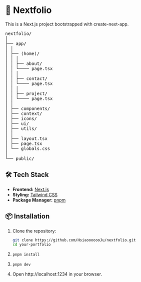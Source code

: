 # 🌟 Nextfolio

This is a Next.js project bootstrapped with create-next-app.

<pre>
nextfolio/
│
├── app/
│ │
│ ├── (home)/
│ │ │
│ │ ├── about/
│ │ └──── page.tsx
│ │ │
│ │ ├── contact/
│ │ └──── page.tsx
│ │ │
│ │ ├── project/
│ │ └──── page.tsx
│ │
│ ├── components/
│ ├── context/
│ ├── icons/
│ ├── ui/
│ ├── utils/
│ │
│ ├── layout.tsx
│ ├── page.tsx
│ └── globals.css
│
└── public/
</pre>

## 🛠️ Tech Stack

- **Frontend:** [Next.js](https://nextjs.org/)
- **Styling:** [Tailwind CSS](https://tailwindcss.com/)
- **Package Manager:** [pnpm](https://pnpm.io/)

## 📦 Installation

1. Clone the repository:
    ```sh
    git clone https://github.com/HsiaooooooJu/nextfolio.git
    cd your-portfolio
    ```
2. ```sh
   pnpm install
   ```
3. ```sh
   pnpm dev
   ```
4. Open http://localhost:1234 in your browser.
